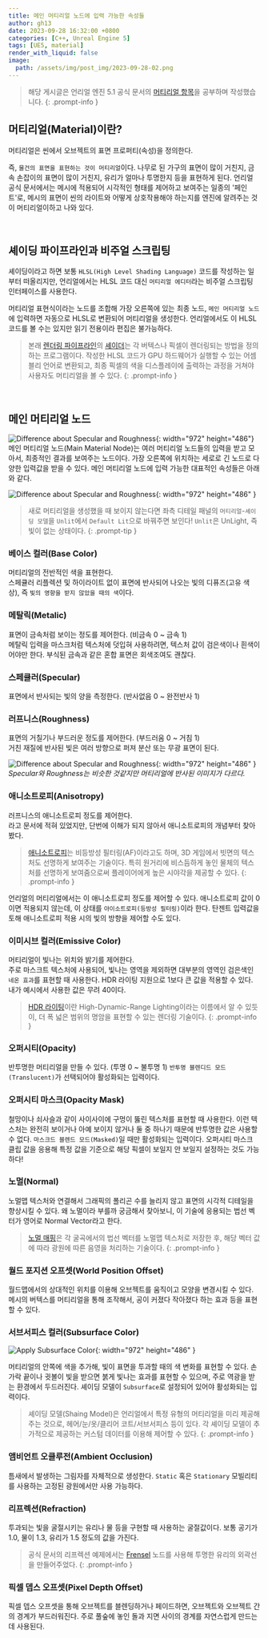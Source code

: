 ```yaml
---
title: 메인 머티리얼 노드에 입력 가능한 속성들
author: gh13
date: 2023-09-28 16:32:00 +0800
categories: [C++, Unreal Engine 5]
tags: [UE5, material]
render_with_liquid: false
image:
  path: /assets/img/post_img/2023-09-28-02.png
---
```


> 해당 게시글은 언리얼 엔진 5.1 공식 문서의 [머티리얼 항목](https://docs.unrealengine.com/5.1/ko/essential-unreal-engine-material-concepts/)을 공부하며 작성했습니다.
{: .prompt-info }

  
## 머티리얼(Material)이란?

머티리얼은 씬에서 오브젝트의 표면 프로퍼티(속성)을 정의한다.  
  
즉, `물건의 표면을 표현하는 것이 머티리얼`이다. 나무로 된 가구의 표면이 많이 거친지, 금속 손잡이의 표면이 많이 거친지, 유리가 얼마나 투명한지 등을 표현하게 된다.
언리얼 공식 문서에서는 메시에 적용되어 시각적인 형태를 제어하고 보여주는 일종의 '페인트'로, 메시의 표면이 씬의 라이트와 어떻게 상호작용해야 하는지를 엔진에 알려주는 것이 머티리얼이하고 나와 있다.

<br/>

## 셰이딩 파이프라인과 비주얼 스크립팅

셰이딩이라고 하면 보통 `HLSL(High Level Shading Language)` 코드를 작성하는 일부터 떠올리지만, 언리얼에서는 HLSL 코드 대신 `머티리얼 에디터`라는 비주얼 스크립팅 인터페이스를 사용한다.  

머티리얼 표현식이라는 노드를 조합해 가장 오른쪽에 있는 최종 노드, `메인 머티리얼 노드`에 입력하면 자동으로 HLSL로 변환되어 머티리얼을 생성한다. 언리얼에서도 이 HLSL 코드를 볼 수는 있지만 읽기 전용이라 편집은 불가능하다.

> 본래 [렌더링 파이프라인](https://ko.wikipedia.org/wiki/%EA%B7%B8%EB%9E%98%ED%94%BD%EC%8A%A4_%ED%8C%8C%EC%9D%B4%ED%94%84%EB%9D%BC%EC%9D%B8)의 [셰이더](https://ko.wikipedia.org/wiki/%EC%85%B0%EC%9D%B4%EB%8D%94)는 각 버텍스나 픽셀이 렌더링되는 방법을 정의하는 프로그램이다.
> 작성한 HLSL 코드가 GPU 하드웨어가 실행할 수 있는 어셈블리 언어로 변환되고, 최종 픽셀의 색을 디스플레이에 출력하는 과정을 거쳐야 사용자도 머티리얼을 볼 수 있다.
{: .prompt-info }

<br/>

## 메인 머티리얼 노드

![Difference about Specular and Roughness](/assets/img/post_img/2023-09-28-06.png){: width="972" height="486"}
메인 머티리얼 노드(Main Material Node)는 여러 머티리얼 노드들의 입력을 받고 모아서, 최종적인 결과를 보여주는 노드이다. 가장 오른쪽에 위치하는 세로로 긴 노드로 다양한 입력값을 받을 수 있다. 메인 머티리얼 노드에 입력 가능한 대표적인 속성들은 아래와 같다.  

![Difference about Specular and Roughness](/assets/img/post_img/2023-09-28-05.png){: width="972" height="486" }

> 새로 머티리얼을 생성했을 때 보이지 않는다면 좌측 디테일 패널의 `머티리얼`-`셰이딩 모델`을 `Unlit`에서 `Default Lit`으로 바꿔주면 보인다! `Unlit`은 UnLight, 즉 빛이 없는 상태이다.
{: .prompt-tip }

### 베이스 컬러(Base Color)

머티리얼의 전반적인 색을 표현한다.  
스페큘러 리플렉션 및 하이라이트 없이 표면에 반사되어 나오는 빛의 디퓨즈(고유 색상), 즉 `빛의 영향을 받지 않았을 때의 색`이다.

### 메탈릭(Metalic)

표면이 금속처럼 보이는 정도를 제어한다. (비금속 0 ~ 금속 1)  
메탈릭 입력을 마스크처럼 텍스처에 덧입혀 사용하려면, 텍스처 값이 검은색이나 흰색이어야만 한다. 부식된 금속과 같은 혼합 표면은 회색조여도 괜찮다.

### 스페큘러(Specular)

표면에서 반사되는 빛의 양을 측정한다. (반사없음 0 ~ 완전반사 1)

### 러프니스(Roughness)

표면의 거칠기나 부드러운 정도를 제어한다. (부드러움 0 ~ 거침 1)  
거친 재질에 반사된 빛은 여러 방향으로 퍼져 분산 또는 무광 표면이 된다.

![Difference about Specular and Roughness](/assets/img/post_img/2023-09-28-04.png){: width="972" height="486" }
_Specular와 Roughness는 비슷한 것같지만 머티리얼에 반사된 이미지가 다르다._

### 애니소트로피(Anisotropy)

러프니스의 애니소트로피 정도를 제어한다.  
라고 문서에 적혀 있었지만, 단번에 이해가 되지 않아서 애니소트로피의 개념부터 찾아봤다.  

> [애니소트로피](https://en.wikipedia.org/wiki/Anisotropic_filtering)는 비등방성 필터링(AF)이라고도 하며, 3D 게임에서 빗면의 텍스처도 선명하게 보여주는 기술이다. 특히 원거리에 비스듬하게 놓인 물체의 텍스처를 선명하게 보여줌으로써 플레이어에게 높은 시야각을 제공할 수 있다.
{: .prompt-info }

언리얼의 머티리얼에서는 이 애니소트로피 정도를 제어할 수 있다. 애니소트로피 값이 0이면 적용되지 않는데, 이 상태를 `아이소트로피(등방성 필터링)`이라 한다. 탄젠트 입력값을 토해 애니소트로피 적용 시의 빛의 방향을 제어할 수도 있다.

### 이미시브 컬러(Emissive Color)

머티리얼이 빛나는 위치와 밝기를 제어한다.  
주로 마스크트 텍스처에 사용되어, 빛나는 영역을 제외하면 대부분의 영역인 검은색인 `네온 효과`를 표현할 때 사용한다. HDR 라이팅 지원으로 1보다 큰 값을 적용할 수 있다. 내가 예시에서 사용한 값은 무려 40이다.

> [HDR 라이팅](https://ko.wikipedia.org/wiki/%ED%95%98%EC%9D%B4%EB%8B%A4%EC%9D%B4%EB%82%B4%EB%AF%B9%EB%A0%88%EC%9D%B8%EC%A7%80_%EB%A0%8C%EB%8D%94%EB%A7%81)이란 High-Dynamic-Range Lighting이라는 이름에서 알 수 있듯이, 더 폭 넓은 범위의 명암을 표현할 수 있는 렌더링 기술이다.
{: .prompt-info }

### 오퍼시티(Opacity)

반투명한 머티리얼을 만들 수 있다. (투명 0 ~ 불투명 1)  `반투명 블렌디드 모드 (Translucent)`가 선택되어야 활성화되는 입력이다.

### 오퍼시티 마스크(Opacity Mask)

철망이나 쇠사슬과 같이 사이사이에 구멍이 뚫린 텍스처를 표현할 때 사용한다. 이런 텍스처는 완전히 보이거나 아예 보이지 않거나 둘 중 하나기 때문에 반투명한 값은 사용할 수 없다. `마스크드 블렌드 모드(Masked)`일 때만 활성화되는 입력이다. 오퍼시티 마스크 클립 값을 응용해 특정 값을 기준으로 해당 픽셀이 보일지 안 보일지 설정하는 것도 가능하다!

### 노멀(Normal)

노멀맵 텍스처와 연결해서 그래픽의 폴리곤 수를 늘리지 않고 표면의 시각적 디테일을 향상시킬 수 있다. 왜 노멀이라 부를까 궁금해서 찾아보니, 이 기술에 응용되는 법선 벡터가 영어로 Normal Vector라고 한다.

> [노멀 매핑](https://en.wikipedia.org/wiki/Normal_mapping)은 각 굴곡에서의 법선 벡터를 노멀맵 텍스처로 저장한 후, 해당 벡터 값에 따라 광원에 따른 음영을 처리하는 기술이다. 
{: .prompt-info }

### 월드 포지션 오프셋(World Position Offset)

월드맵에서의 상대적인 위치를 이용해 오브젝트를 움직이고 모양을 변경시킬 수 있다. 메시의 버텍스를 머티리얼을 통해 조작해서, 공이 커졌다 작아졌다 하는 효과 등을 표현할 수 있다.

### 서브서피스 컬러(Subsurface Color)

![Apply Subsurface Color](/assets/img/post_img/2023-09-28-03.png){: width="972" height="486" }

머티리얼의 안쪽에 색을 추가해, 빛이 표면을 투과할 때의 색 변화를 표현할 수 있다. 손가락 끝이나 귓볼이 빛을 받으면 붉게 빛나는 효과를 표현할 수 있으며, 주로 역광을 받는 환경에서 두드러진다. 셰이딩 모델이 `Subsurface`로 설정되어 있어야 활성화되는 입력이다.

> 셰이딩 모델(Shaing Model)은 언리얼에서 특정 유형의 머티리얼을 미리 제공해주는 것으로, 헤어/눈/옷/클리어 코트/서브서피스 등이 있다. 각 셰이딩 모델이 추가적으로 제공하는 커스텀 데이터를 이용해 제어할 수 있다.
{: .prompt-info }

### 앰비언트 오클루전(Ambient Occlusion)

틈새에서 발생하는 그림자를 자체적으로 생성한다. `Static` 혹은 `Stationary` 모빌리티를 사용하는 고정된 광원에서만 사용 가능하다.

### 리프렉션(Refraction)

투과되는 빛을 굴절시키는 유리나 물 등을 구현할 때 사용하는 굴절값이다. 보통 공기가 1.0, 물이 1.3, 유리가 1.5 정도의 값을 가진다.

> 공식 문서의 리프렉션 예제에서는 [Frensel](https://docs.unrealengine.com/4.27/ko/RenderingAndGraphics/Materials/HowTo/Fresnel/) 노드를 사용해 투명한 유리의 외곽선을 만들어주었다.
{: .prompt-info }

### 픽셀 뎁스 오프셋(Pixel Depth Offset)

픽셀 뎁스 오프셋을 통해 오브젝트를 블렌딩하거나 페이드하면, 오브젝트와 오브젝트 간의 경계가 부드러워진다. 주로 풀숲에 놓인 돌과 지면 사이의 경계를 자연스럽게 만드는 데 사용된다.

